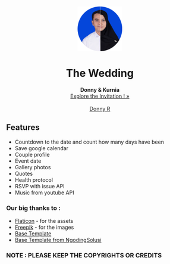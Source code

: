 <div id="top"></div>
<!--
*** Thanks for checking out our wedding invitation template.
*** Don't forget to give the project a star!
*** Thanks again! Now go create something AMAZING! :D
-->


<!-- PROJECT LOGO -->
<br />
<div align="center">
  <a href="https://imodstyle.github.io">
    <img src="images/readme/half%20circle.png" alt="Logo" width="120" height="120">
  </a>

  <h1 align="center">The Wedding</h1>

  <p align="center">
    <strong>Donny & Kurnia</strong>
    <br />
    <a href="https://imodstyle.github.io">Explore the Invitation ! »</a>
    <br />
    <br />
    <a href="https://github.com/imodstyle">Donny R</a>
  </p>
</div>

## Features
- Countdown to the date and count how many days have been
- Save google calendar
- Couple profile
- Event date
- Gallery photos
- Quotes
- Health protocol
- RSVP with issue API
- Music from youtube API

### Our big thanks to :
- [Flaticon](https://flaticon.com) - for the assets
- [Freepik](https://freepik.com) - for the images
- [Base Template](https://technext.github.io/wedding/)
- [Base Template from NgodingSolusi](https://github.com/NgodingSolusi/the-wedding-of-rehan-maulidan)

### NOTE : PLEASE KEEP THE COPYRIGHTS OR CREDITS

